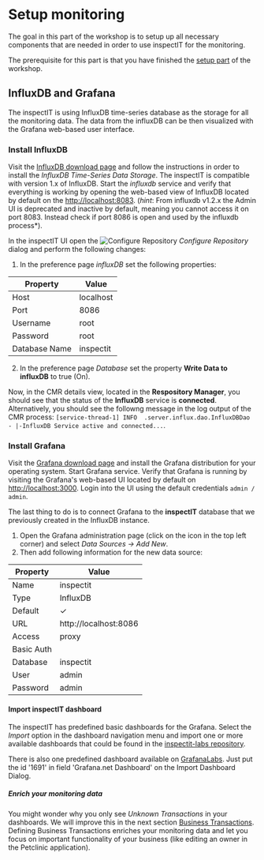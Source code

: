 # Setup monitoring
The goal in this part of the workshop is to setup up all necessary components that are needed in order to use inspectIT for the monitoring.

The prerequisite for this part is that you have finished the [setup part](PET_SETUP.md) of the workshop.

## InfluxDB and Grafana
The inspectIT is using InfluxDB time-series database as the storage for all the monitoring data. The data from the influxDB can be then visualized with the Grafana web-based user interface.

### Install InfluxDB
Visit the [InfluxDB download page](https://www.influxdata.com/downloads/#influxdb) and follow the instructions in order to install the *InfluxDB Time-Series Data Storage*. The inspectIT is compatible with version 1.x of InfluxDB. Start the *influxdb* service and verify that everything is working by opening the web-based view of InfluxDB located by default on the [http://localhost:8083](http://localhost:8083). (*hint*: From influxdb v1.2.x the Admin UI is deprecated and inactive by default, meaning you cannot access it on port 8083. Instead check if port 8086 is open and used by the influxdb process*). 

In the inspectIT UI open the ![Configure Repository](../images/build.gif?raw=true) *Configure Repository* dialog and perform the following changes:

1. In the preference page *influxDB* set the following properties:

Property | Value
--- | ---
Host | localhost
Port | 8086
Username | root
Password | root
Database Name | inspectit

2. In the preference page *Database* set the property **Write Data to influxDB** to true (On).

Now, in the CMR details view, located in the **Respository Manager**, you should see that the status of the **InfluxDB** service is **connected**. Alternatively, you should see the followng message in the log output of the CMR process: 
```[service-thread-1] INFO  .server.influx.dao.InfluxDBDao - |-InfluxDB Service active and connected...```.

### Install Grafana
Visit the [Grafana download page](http://grafana.org/download/) and install the Grafana distribution for your operating system. Start Grafana service. Verify that Grafana is running by visiting the Grafana's web-based UI located by default on [http://localhost:3000](http://localhost:3000). Login into the UI using the default credentials ```admin / admin```.

The last thing to do is to connect Grafana to the **inspectIT** database that we previously created in the InfluxDB instance. 

1. Open the Grafana administration page (click on the icon in the top left corner) and select *Data Sources -> Add New*.
2. Then add following information for the new data source:

Property | Value
--- | ---
Name | inspectit
Type | InfluxDB
Default | ✓
URL | http://localhost:8086
Access | proxy
Basic Auth | 
Database | inspectit 
User | admin
Password | admin

#### Import inspectIT dashboard

The inspectIT has predefined basic dashboards for the Grafana. Select the *Import* option in the dashboard navigation menu and import one or more available dashboards that could be found in the [inspectit-labs repository](https://github.com/inspectit-labs/dashboards).

There is also one predefined dashboard available on [GrafanaLabs](https://grafana.com/dashboards/1691). Just put the id '1691' in field 'Grafana.net Dashboard' on the Import Dashboard Dialog.

##### Enrich your monitoring data

You might wonder why you only see *Unknown Transactions* in your dashboards. We will improve this in the next section [Business Transactions](PET_BUSINESS_TRANSACTIONS.md). Defining Business Transactions enriches your monitoring data and let you focus on important functionality of your business (like editing an owner in the Petclinic application).
